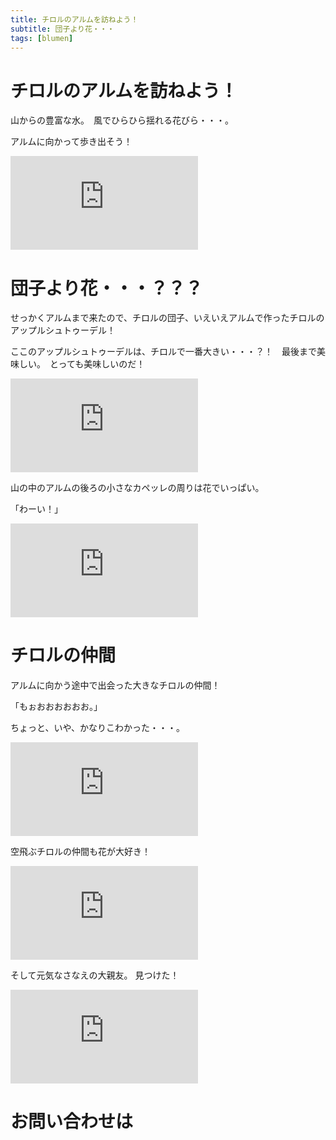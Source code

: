 ```yaml
---
title: チロルのアルムを訪ねよう！
subtitle: 団子より花・・・
tags: [blumen]
---
```


# チロルのアルムを訪ねよう！

山からの豊富な水。　風でひらひら揺れる花びら・・・。

アルムに向かって歩き出そう！

![20240607-blumen1](https://piwigo.schickl.de/i.php?/upload/2024/06/11/20240611144858-050a441a-me.jpg)


# 団子より花・・・？？？

せっかくアルムまで来たので、チロルの団子、いえいえアルムで作ったチロルのアップルシュトゥーデル！

ここのアップルシュトゥーデルは、チロルで一番大きい・・・？！　最後まで美味しい。　とっても美味しいのだ！

![20240607appfelstudel](https://piwigo.schickl.de/i.php?/upload/2024/06/11/20240611171423-800916b9-me.jpg)

山の中のアルムの後ろの小さなカペッレの周りは花でいっぱい。

「わーい！」

![20240607-blumen2](https://piwigo.schickl.de/i.php?/upload/2024/06/11/20240611150737-adbd4db1-me.jpg)


# チロルの仲間

アルムに向かう途中で出会った大きなチロルの仲間！　

「もぉおおおおおお。」

ちょっと、いや、かなりこわかった・・・。

![20240607-kuh](https://piwigo.schickl.de/i.php?/upload/2024/06/11/20240611145159-6d3f9e1e-me.jpg)

空飛ぶチロルの仲間も花が大好き！

![20240607-vogel](https://piwigo.schickl.de/i.php?/upload/2024/06/11/20240611145510-b83318a9-me.jpg)

そして元気なさなえの大親友。 見つけた！

![20240607-gemse](https://piwigo.schickl.de/i.php?/upload/2024/06/11/20240611150410-20339e3c-me.jpg)


# お問い合わせは










